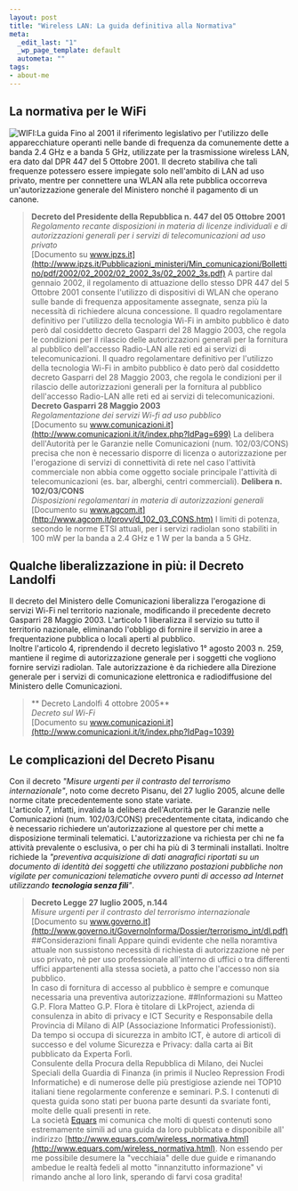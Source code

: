 ```yaml
--- 
layout: post
title: "Wireless LAN: La guida definitiva alla Normativa"
meta: 
  _edit_last: "1"
  _wp_page_template: default
  autometa: ""
tags: 
- about-me
---
```

## La normativa per le WiFi
![WIFI:La guida](/download/banner_wifi.png)
Fino al 2001 il riferimento legislativo per l'utilizzo delle apparecchiature operanti nelle bande di frequenza da comunemente dette a banda 2.4 GHz e a banda 5 GHz, utilizzate per la trasmissione wireless LAN, era dato dal DPR 447 del 5 Ottobre 2001. Il decreto stabiliva che tali frequenze potessero essere impiegate solo nell'ambito di LAN ad uso privato, mentre per connettere una WLAN alla rete pubblica occorreva un'autorizzazione generale del Ministero nonché il pagamento di un canone. 
> **Decreto del Presidente della Repubblica n. 447 del 05 Ottobre 2001** <br>
> *Regolamento recante disposizioni in materia di licenze individuali e di autorizzazioni generali per i servizi di telecomunicazioni ad uso privato* <br>
> [Documento su www.ipzs.it](http://www.ipzs.it/Pubblicazioni_ministeri/Min_comunicazioni/Bollettino/pdf/2002/02_2002/02_2002_3s/02_2002_3s.pdf)
A partire dal gennaio 2002, il regolamento di attuazione dello stesso DPR 447 del 5 Ottobre 2001 consente l'utilizzo di dispositivi di WLAN che operano sulle bande di frequenza appositamente assegnate, senza più la necessità di richiedere alcuna concessione.
Il quadro regolamentare definitivo per l'utilizzo della tecnologia Wi-Fi in ambito pubblico è dato però dal cosiddetto decreto Gasparri del 28 Maggio 2003, che regola le condizioni per il rilascio delle autorizzazioni generali per la fornitura al pubblico dell'accesso Radio-LAN alle reti ed ai servizi di telecomunicazioni. 
Il quadro regolamentare definitivo per l'utilizzo della tecnologia Wi-Fi in ambito pubblico è dato però dal cosiddetto decreto Gasparri del 28 Maggio 2003, che regola le condizioni per il rilascio delle autorizzazioni generali per la fornitura al pubblico dell'accesso Radio-LAN alle reti ed ai servizi di telecomunicazioni. 
> **Decreto Gasparri 28 Maggio 2003** <br>
> *Regolamentazione dei servizi Wi-fi ad uso pubblico* <br>
> [Documento su www.comunicazioni.it](http://www.comunicazioni.it/it/index.php?IdPag=699)
La delibera dell'Autorità per le Garanzie nelle Comunicazioni (num. 102/03/CONS) precisa che non è necessario disporre di licenza o autorizzazione per l'erogazione di servizi di connettività di rete nel caso l'attività commerciale non abbia come oggetto sociale principale l'attività di telecomunicazioni (es. bar, alberghi, centri commerciali). 
> **Delibera n. 102/03/CONS** <br>
> *Disposizioni regolamentari in materia di autorizzazioni generali* <br>
> [Documento su www.agcom.it](http://www.agcom.it/provv/d_102_03_CONS.htm)
I limiti di potenza, secondo le norme ETSI attuali, per i servizi radiolan sono stabiliti in 100 mW per la banda a 2.4 GHz e 1 W per la banda a 5 GHz.
## Qualche liberalizzazione in più: il Decreto Landolfi
Il decreto del Ministero delle Comunicazioni liberalizza l'erogazione di servizi Wi-Fi nel territorio nazionale, modificando il precedente decreto Gasparri 28 Maggio 2003.
L'articolo 1 liberalizza il servizio su tutto il territorio nazionale, eliminando l'obbligo di fornire il servizio in aree a frequentazione pubblica o locali aperti al pubblico.  
Inoltre l'articolo 4, riprendendo il decreto legislativo 1° agosto 2003 n. 259, mantiene il regime di autorizzazione generale per i soggetti che vogliono fornire servizi radiolan. Tale autorizzazione è da richiedere alla Direzione generale per i servizi di comunicazione elettronica e radiodiffusione del Ministero delle Comunicazioni.
> ** Decreto Landolfi 4 ottobre 2005** <br>
> *Decreto sul Wi-Fi* <br>
> [Documento su www.comunicazioni.it](http://www.comunicazioni.it/it/index.php?IdPag=1039)
## Le complicazioni del Decreto Pisanu 
Con il decreto *"Misure urgenti per il contrasto del terrorismo internazionale"*, noto come decreto Pisanu, del 27 luglio 2005, alcune delle norme citate precedentemente sono state variate.  
L'articolo 7, infatti, invalida la delibera dell'Autorità per le Garanzie nelle Comunicazioni (num. 102/03/CONS) precedentemente citata, indicando che è necessario richiedere un'autorizzazione al questore per chi mette a disposizione terminali telematici. L'autorizzazione va richiesta per chi ne fa attività prevalente o esclusiva, o per chi ha più di 3 terminali installati. Inoltre richiede la *"preventiva acquisizione di dati anagrafici riportati su un documento di identità dei soggetti che utilizzano postazioni pubbliche non vigilate per comunicazioni telematiche ovvero punti di accesso ad Internet utilizzando **tecnologia senza fili**"*. 
> **Decreto Legge 27 luglio 2005, n.144** <br>
> *Misure urgenti per il contrasto del terrorismo internazionale* <br>
> [Documento su www.governo.it](http://www.governo.it/GovernoInforma/Dossier/terrorismo_int/dl.pdf)
##Considerazioni finali
Appare quindi evidente che nella noramtiva attuale non sussistono necessità di richiesta di autorizzazione nè per uso privato, nè per uso professionale all'interno di uffici o tra differenti uffici appartenenti alla stessa società, a patto che l'accesso non sia pubblico.  
In caso di fornitura di accesso al pubblico è sempre e comunque necessaria una preventiva autorizzazione.
##Informazioni su Matteo G.P. Flora
Matteo G.P. Flora è titolare di LkProject, azienda di consulenza in abito di privacy e ICT Security e Responsabile della Provincia di Milano di AIP (Associazione Informatici Professionisti).  
Da tempo si occupa di sicurezza in ambito ICT, è autore di articoli di successo e del volume Sicurezza e Privacy: dalla carta ai Bit pubblicato da Experta Forlì.  
Consulente della Procura della Repubblica di Milano, dei Nuclei Speciali della Guardia di Finanza (in primis il Nucleo Repression Frodi Informatiche) e di numerose delle più prestigiose aziende nei TOP10 italiani tiene regolarmente conferenze e seminari.
>P.S. I contenuti di questa guida sono stati per buona parte desunti da svariate fonti, molte delle quali presenti in rete.  
>La società [Equars](http://www.equars.com) mi comunica che molti di questi contenuti sono estremamente simili ad una guida da loro pubblicata e disponibile all' indirizzo [http://www.equars.com/wireless_normativa.html](http://www.equars.com/wireless_normativa.html).
>Non essendo per me possibile desumere la "vecchiaia" delle due guide e rimanando ambedue le realtà fedeli al motto "innanzitutto informazione" vi rimando anche al loro link, sperando di farvi cosa gradita! 
